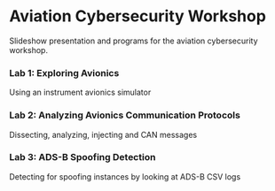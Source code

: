 # Aviation Cybersecurity Workshop
Slideshow presentation and programs for the aviation cybersecurity workshop.

### Lab 1: Exploring Avionics
Using an instrument avionics simulator

### Lab 2: Analyzing Avionics Communication Protocols
Dissecting, analyzing, injecting and CAN messages

### Lab 3: ADS-B Spoofing Detection 
Detecting for spoofing instances by looking at ADS-B CSV logs 